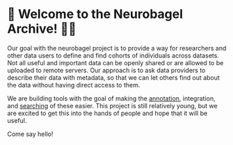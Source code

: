 # 👋 Welcome to the Neurobagel Archive! 🧠🥯

Our goal with the neurobagel project is to provide a way for researchers and
other data users to define and find cohorts of individuals across datasets.
Not all useful and important data can be openly shared
or are allowed to be uploaded to remote servers.
Our approach is to ask data providers to describe their data with metadata,
so that we can let others find out about the data without having direct access to them.

We are building tools with the goal of making the
[annotation](https://github.com/neurobagel/annotation_tool),
integration,
and [searching](https://github.com/neurobagel/concept_query) of these easier.
This project is still relatively young, but we are excited to get this into the
hands of people and hope that it will be useful.

Come say hello!
